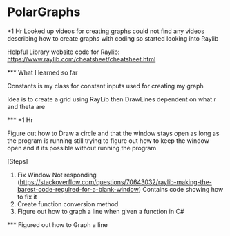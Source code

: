 # PolarGraphs

+1 Hr 
Looked up videos for creating graphs could not find any videos describing how to create graphs with coding so started looking into Raylib

Helpful Library website code for Raylib: https://www.raylib.com/cheatsheet/cheatsheet.html

*** What I learned so far

Constants is my class for constant inputs used for creating my graph 

Idea is to create a grid using RayLib then DrawLines dependent on what r and theta are


*** +1 Hr

Figure out how to Draw a circle and that the window stays open as long as the program is running still trying to figure out how to keep the window open and if its possible without running the program

[Steps]
1. Fix Window Not responding (https://stackoverflow.com/questions/70643032/raylib-making-the-barest-code-required-for-a-blank-window) Contains code showing how to fix it
2. Create function conversion method
3. Figure out how to graph a line when given a function in C#

*** Figured out how to Graph a line
